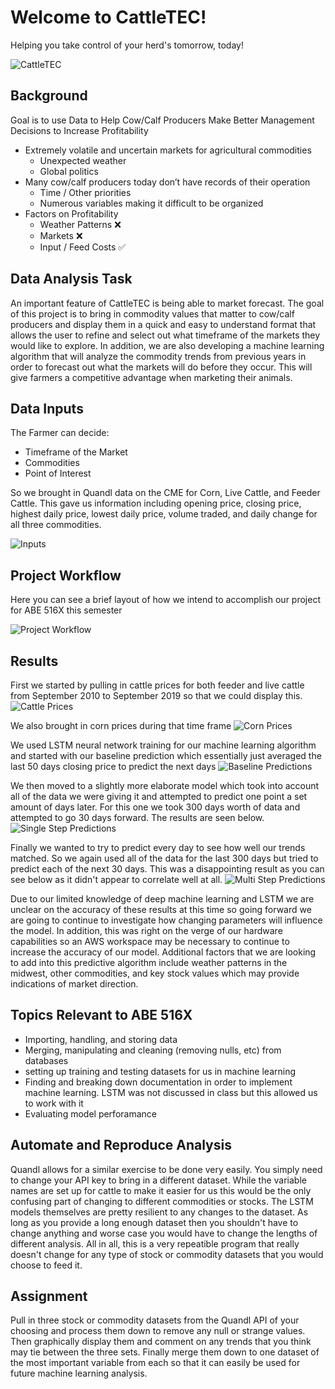 # Welcome to CattleTEC!


Helping you take control of your herd's tomorrow, today!

![CattleTEC](CattleTEC-PNG.png "CattleTEC Logo")

## Background
Goal is to use Data to Help Cow/Calf Producers Make Better Management Decisions to Increase Profitability

* Extremely volatile and uncertain markets for agricultural commodities
  * Unexpected weather
  * Global politics
* Many cow/calf producers today don’t have records of their operation
  * Time / Other priorities
  * Numerous variables making it difficult to be organized
* Factors on Profitability
  * Weather Patterns  :x:
  * Markets :x:
  * Input / Feed Costs  :white_check_mark:

## Data Analysis Task
An important feature of CattleTEC is being able to market forecast. The goal of this project is to bring in commodity values that matter to cow/calf producers and display them in a quick and easy to understand format that allows the user to refine and select out what timeframe of the markets they would like to explore. In addition, we are also developing a machine learning algorithm that will analyze the commodity trends from previous years in order to forecast out what the markets will do before they occur. This will  give farmers a competitive advantage when marketing their animals.

## Data Inputs
The Farmer can decide:
* Timeframe of the Market
* Commodities
* Point of Interest

So we brought in Quandl data on the CME for Corn, Live Cattle, and Feeder Cattle. This gave us information including opening price, closing price, highest daily price, lowest daily price, volume traded, and daily change for all three commodities. 

![Inputs](Inputs.png "Inputs")

## Project Workflow
Here you can see a brief layout of how we intend
to accomplish our project for ABE 516X this semester


![Project Workflow](516-Project.png "WorkFlow")

## Results
First we started by pulling in cattle prices for both feeder and live cattle from September 2010 to September 2019 so that we could display this.
![Cattle Prices](CattlePrices.png "Cattle Prices")

We also brought in corn prices during that time frame
![Corn Prices](CornPrices.png "Corn Prices")

We used LSTM neural network training for our machine learning algorithm and started with our baseline prediction which essentially just averaged the last 50 days closing price to predict the next days
![Baseline Predictions](BaselinePrediction.png "Baseline Predictions")

We then moved to a slightly more elaborate model which took into account all of the data we were giving it and attempted to predict one point a set amount of days later. For this one we took 300 days worth of data and attempted to go 30 days forward. The results are seen below.
![Single Step Predictions](SingleStepPredictions.png "Single Step Predictions")

Finally we wanted to try to predict every day to see how well our trends matched. So we again used all of the data for the last 300 days but tried to predict each of the next 30 days. This was a disappointing result as you can see below as it didn't appear to correlate well at all.
![Multi Step Predictions](MultiStepPredicitons.png "Multi Step Predictions")

Due to our limited knowledge of deep machine learning and LSTM we are unclear on the accuracy of these results at this time so going forward we are going to continue to investigate how changing parameters will influence the model. In addition, this was right on the verge of our hardware capabilities so an AWS workspace may be necessary to continue to increase the accuracy of our model. Additional factors that we are looking to add into this predictive algorithm include weather patterns in the midwest, other commodities, and key stock values which may provide indications of market direction.

## Topics Relevant to ABE 516X 
* Importing, handling, and storing data
* Merging, manipulating and cleaning (removing nulls, etc) from databases
* setting up training and testing datasets for us in machine learning
* Finding and breaking down documentation in order to implement machine learning. LSTM was not discussed in class but this allowed us to work with it
* Evaluating model perforamance

## Automate and Reproduce Analysis
Quandl allows for a similar exercise to be done very easily. You simply need to change your API key to bring in a different dataset. While the variable names are set up for cattle to make it easier for us this would be the only confusing part of changing to different commodities or stocks. The LSTM models themselves are pretty resilient to any changes to the dataset. As long as you provide a long enough dataset then you shouldn't have to change anything and worse case you would have to change the lengths of different analysis. All in all, this is a very repeatible program that really doesn't change for any type of stock or commodity datasets that you would choose to feed it.

## Assignment
Pull in three stock or commodity datasets from the Quandl API of your choosing and process them down to remove any null or strange values. Then graphically display them and comment on any trends that you think may tie between the three sets. Finally merge them down to one dataset of the most important variable from each so that it can easily be used for future machine learning analysis.



